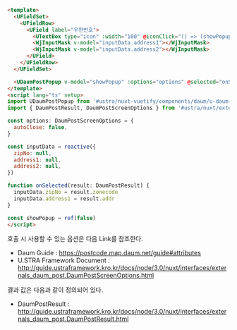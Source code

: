 ```html
<template>
  <UFieldSet>
    <UFieldRow>
      <UField label="우편번호">
        <UTextBox type="icon" :width="100" @iconClick="() => (showPopup = true)" v-model="inputData.zipNo"></UTextBox>
        <WjInputMask v-model="inputData.address1"></WjInputMask>
        <WjInputMask v-model="inputData.address2"></WjInputMask>
      </UField>
    </UFieldRow>
  </UFieldSet>

  <UDaumPostPopup v-model="showPopup" :options="options" @selected="onSelected" />
</template>
<script lang="ts" setup>
import UDaumPostPopup from '#ustra/nuxt-vuetify/components/daum/u-daum-post-popup.vue'
import { DaumPostResult, DaumPostScreenOptions } from '#ustra/nuxt/externals/daum/post'

const options: DaumPostScreenOptions = {
  autoClose: false,
}

const inputData = reactive({
  zipNo: null,
  address1: null,
  address2: null,
})

function onSelected(result: DaumPostResult) {
  inputData.zipNo = result.zonecode
  inputData.address1 = result.addr
}

const showPopup = ref(false)
</script>
```

호출 시 사용할 수 있는 옵션은 다음 Link를 참조한다.
- Daum Guide : https://postcode.map.daum.net/guide#attributes
- U.STRA Framework Document : http://guide.ustraframework.kro.kr/docs/node/3.0/nuxt/interfaces/externals_daum_post.DaumPostScreenOptions.html

결과 값은 다음과 같이 정의되어 있다.
- DaumPostResult : http://guide.ustraframework.kro.kr/docs/node/3.0/nuxt/interfaces/externals_daum_post.DaumPostResult.html
